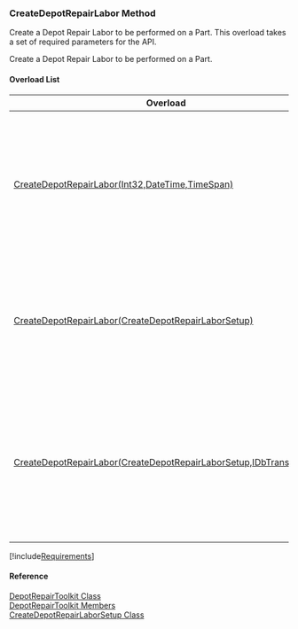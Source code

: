 ﻿### CreateDepotRepairLabor Method

Create a Depot Repair Labor to be performed on a Part. This overload takes a set of required parameters for the API.

Create a Depot Repair Labor to be performed on a Part.

#### Overload List

| Overload | Description |
| --- | --- |
| [CreateDepotRepairLabor(Int32,DateTime,TimeSpan)](FChoice.Toolkits.Clarify~FChoice.Toolkits.Clarify.DepotRepair.DepotRepairToolkit~CreateDepotRepairLabor(Int32,DateTime,TimeSpan).md) | Create a Depot Repair Labor to be performed on a Part. This overload takes a set of required parameters for the API.   |
| [CreateDepotRepairLabor(CreateDepotRepairLaborSetup)](FChoice.Toolkits.Clarify~FChoice.Toolkits.Clarify.DepotRepair.DepotRepairToolkit~CreateDepotRepairLabor(CreateDepotRepairLaborSetup).md) | Create a Depot Repair Labor to be performed on a Part. This overload takes a setup object.   |
| [CreateDepotRepairLabor(CreateDepotRepairLaborSetup,IDbTransaction)](FChoice.Toolkits.Clarify~FChoice.Toolkits.Clarify.DepotRepair.DepotRepairToolkit~CreateDepotRepairLabor(CreateDepotRepairLaborSetup,IDbTransaction).md) | Create a Depot Repair Labor to be performed on a Part. This overload takes a setup object and a database transaction.   |

[!include[Requirements](../partials/requirements.md)]



#### Reference

[DepotRepairToolkit Class](FChoice.Toolkits.Clarify~FChoice.Toolkits.Clarify.DepotRepair.DepotRepairToolkit.md)  
[DepotRepairToolkit Members](FChoice.Toolkits.Clarify~FChoice.Toolkits.Clarify.DepotRepair.DepotRepairToolkit_members.md)  
[CreateDepotRepairLaborSetup Class](FChoice.Toolkits.Clarify~FChoice.Toolkits.Clarify.DepotRepair.CreateDepotRepairLaborSetup.md)